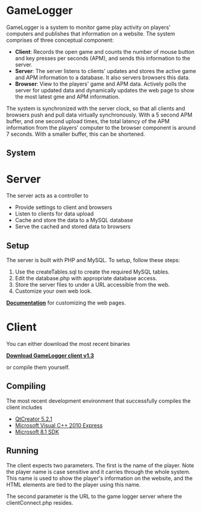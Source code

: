 GameLogger
==========

GameLogger is a system to monitor game play activity on players' computers and publishes that information on a website. The system comprises of three conceptual component:
- **Client**: Records the open game and counts the number of mouse button and key presses per seconds (APM), and sends this information to the server.
- **Server**: The server listens to clients' updates and stores the active game and APM information to a database. It also servers browsers this data.
- **Browser**: View to the players' game and APM data. Actively polls the server for updated data and dynamically updates the web page to show the most latest gme and APM information.

The system is synchronized with the server clock, so that all clients and browsers push and pull data virtually synchronously. With a 5 second APM buffer, and one second upload times, the total latency of the APM information from the players' computer to the browser component is around 7 seconds. With a smaller buffer, this can be shortened.


System
------

# Server

The server acts as a controller to
* Provide settings to client and browsers
* Listen to clients for data upload
* Cache and store the data to a MySQL database
* Serve the cached and stored data to browsers

## Setup

The server is built with PHP and MySQL. To setup, follow these steps:
1. Use the createTables.sql to create the required MySQL tables.
2. Edit the database.php with appropriate database access.
3. Store the server files to under a URL accessible from the web.
4. Customize your own web look. 

[**Documentation**]() for customizing the web pages.

# Client

You can either download the most recent binaries

[**Download GameLogger client v1.3**](http://www.motify.fi/gamelogger/GameLogger_v1.3.zip)

or compile them yourself.

## Compiling

The most recent development environment that successfully compiles the client includes

* [QtCreator 5.2.1](http://qt-project.org/downloads)
* [Microsoft Visual C++ 2010 Express](http://www.visualstudio.com/en-us/downloads/download-visual-studio-vs#DownloadFamilies_4)
* [Microsoft 8.1 SDK](http://msdn.microsoft.com/en-us/windows/desktop/bg162891.aspx)

## Running

The client expects two parameters. The first is the name of the player. Note the player name is case sensitive and it carries through the whole system. This name is used to show the player's information on the website, and the HTML elements are tied to the player using this name. 

The second parameter is the URL to the game logger server where the clientConnect.php resides.



